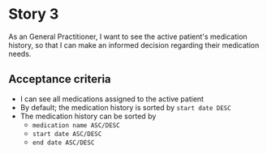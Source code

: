 # Story 3

As an General Practitioner,
I want to see the active patient's medication history,
so that I can make an informed decision regarding their medication needs.

## Acceptance criteria

- I can see all medications assigned to the active patient
- By default; the medication history is sorted by `start date DESC`
- The medication history can be sorted by
  - `medication name ASC/DESC`
  - `start date ASC/DESC`
  - `end date ASC/DESC`

